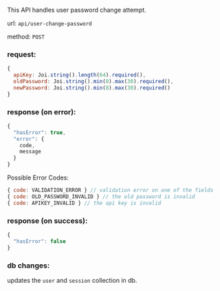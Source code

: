 This API handles user password change attempt.

url: `api/user-change-password`

method: `POST`

### request: 
```js
{
  apiKey: Joi.string().length(64).required(),
  oldPassword: Joi.string().min(8).max(30).required(),
  newPassword: Joi.string().min(8).max(30).required()
}
```

### response (on error):
```js
{
  "hasError": true,
  "error": {
    code,
    message
  }
}
```

Possible Error Codes:
```js
{ code: VALIDATION_ERROR } // validation error on one of the fields
{ code: OLD_PASSWORD_INVALID } // the old password is invalid
{ code: APIKEY_INVALID } // the api key is invalid
```

### response (on success):
```js
{
  "hasError": false
}
```

### db changes:
updates the `user` and `session` collection in db.